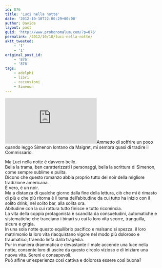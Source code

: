 ```yaml
---
id: 876
title: 'Luci nella notte'
date: '2012-10-10T22:00:29+00:00'
author: Davide
layout: post
guid: 'http://www.probonomalum.com/?p=876'
permalink: /2012/10/10/luci-nella-notte/
aktt_tweeted:
    - '1'
    - '1'
original_post_id:
    - '876'
    - '876'
tags:
    - adelphi
    - libri
    - recensioni
    - Simenon
---
```


![More about Luci nella notte](http://image.anobii.com/anobi/image_book.php?type=5&item_id=011b9cf8a68a33ba3b&time=0 "More about Luci nella notte")Ammetto di soffrire un poco quando leggo Simenon lontano da Maigret, mi sembra quasi di tradire il Commissario.

Ma Luci nella notte è davvero bello.  
Bella la trama, ben caratterizzati i personaggi, bella la scrittura di Simenon, come sempre sublime e pulita.  
Dicono che questo romanzo abbia proprio tutto del noir della migliore tradizione americana.  
È vero, è un noir.  
Ma a distanza di qualche giorno dalla fine della lettura, ciò che mi è rimasto di più e che più ritorna è il tema dell’abitudine da cui tutto ha inizio con il solito drink, nel solito bar, alla solita ora.  
Abitudine con la cui rottura tutto finisce e tutto ricomincia.  
La vita della coppia protagonista è scandita da consuetudini, automatiche e sistematiche che tracciano i binari su cui la loro vita scorre, tranquilla, sicura e grigia.  
In una sola notte questo equilibrio pacifico e malsano si spezza, il loro matrimonio la loro vita riacquistano vigore nel modo più doloroso e traumatico, traendo linfa dalla tragedia.  
Pur in maniera drammatica e devastante il male accende una luce nella notte, consente loro di uscire da questo circolo vizioso e di iniziare una nuova vita. Sereni e consapevoli.  
Può alfine un’esperienza così cattiva e dolorosa essere così buona?